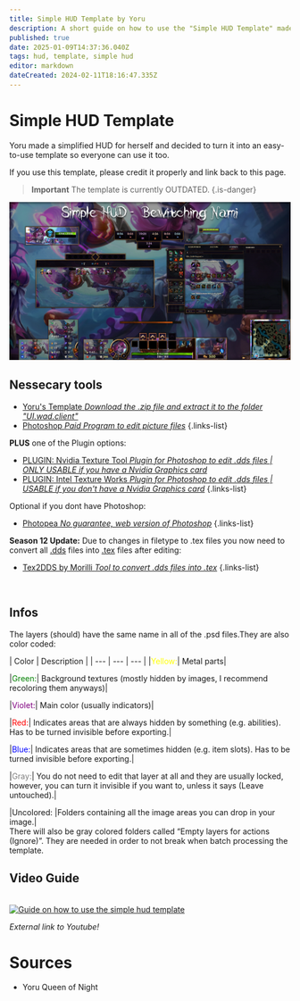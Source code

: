 ```yaml
---
title: Simple HUD Template by Yoru
description: A short guide on how to use the "Simple HUD Template" made by Yoru Queen of Night
published: true
date: 2025-01-09T14:37:36.040Z
tags: hud, template, simple hud
editor: markdown
dateCreated: 2024-02-11T18:16:47.335Z
---
```


# Simple HUD Template
Yoru made a simplified HUD for herself and decided to turn it into an easy-to-use template so everyone can use it too.

If you use this template, please credit it properly and link back to this page.

> **Important**
> The template is currently OUTDATED.
{.is-danger}

![previewpic.webp](/user-pictures/vector/general-guides/simplehud/previewpic.webp)

## Nessecary tools
- [Yoru's Template *Download the .zip file and extract it to the folder "UI.wad.client"*](https://drive.google.com/file/d/1_Hkgvk2E0BL7-wdAazjzKx_cXaTWwW5i/view?pli=1)
- [Photoshop *Paid Program to edit picture files*](/core-guides/tools/adobe/photoshop)
{.links-list}

**PLUS** one of the Plugin options:

- [PLUGIN: Nvidia Texture Tool *Plugin for Photoshop to edit .dds files | ONLY USABLE if you have a Nvidia Graphics card*](https://developer.nvidia.com/nvidia-texture-tools-exporter)
- [PLUGIN: Intel Texture Works *Plugin for Photoshop to edit .dds files | USABLE if you don't have a Nvidia Graphics card*](https://www.intel.com/content/www/us/en/developer/articles/tool/intel-texture-works-plugin.html)
{.links-list}

Optional if you dont have Photoshop:
- [Photopea *No guarantee, web version of Photoshop*](https://www.photopea.com/)
{.links-list}

**Season 12 Update:**
Due to changes in filetype to .tex files you now need to convert all [.dds](/specific-guide/filetypes) files into [.tex](/specific-guide/filetypes) files after editing:
- [Tex2DDS by Morilli *Tool to convert .dds files into .tex*](https://github.com/Morilli/Ritoddstex/releases)
{.links-list}

<br>

## Infos

The layers (should) have the same name in all of the .psd files.They are also color coded:

| Color | Description |
| --- | --- | --- |
|<span style="color:yellow">Yellow:</span>| Metal parts|

|<span style="color:green">Green:</span>| Background textures (mostly hidden by images, I recommend recoloring them anyways)|

|<span style="color:purple">Violet:</span>| Main color (usually indicators)|

|<span style="color:red">Red:</span>| Indicates areas that are always hidden by something (e.g. abilities). Has to be turned invisible before exporting.|

|<span style="color:blue">Blue:</span>| Indicates areas that are sometimes hidden (e.g. item slots). Has to be turned invisible before exporting.|

|<span style="color:gray">Gray:</span>| You do not need to edit that layer at all and they are usually locked, however, you can turn it invisible if you want to, unless it says (Leave untouched).|

|Uncolored: |Folders containing all the image areas you can drop in your image.|
<br>
There will also be gray colored folders called “Empty layers for actions (Ignore)”. They are needed in order to not break when batch processing the template.

## Video Guide
<br>
<div align="left">
  <a href="https://www.youtube.com/watch?v=9BMv-_M00ac"><img src="https://img.youtube.com/vi/9BMv-_M00ac/0.jpg" alt="Guide on how to use the simple hud template"
style="width:75%"></a>
</div>

*External link to Youtube!*

# Sources

- Yoru Queen of Night


